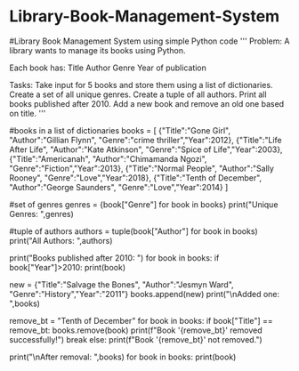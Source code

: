 # Library-Book-Management-System
#Library Book Management System using simple Python code
'''
Problem:
A library wants to manage its books using Python. 

Each book has:
Title
Author
Genre
Year of publication

Tasks:
Take input for 5 books and store them using a list of dictionaries.
Create a set of all unique genres.
Create a tuple of all authors.
Print all books published after 2010.
Add a new book and remove an old one based on title.
'''

#books in a list of dictionaries
books = [
    {"Title":"Gone Girl", "Author":"Gillian Flynn", "Genre":"crime thriller","Year":2012},
    {"Title":"Life After Life", "Author":"Kate Atkinson", "Genre":"Spice of Life","Year":2003},
    {"Title":"Americanah", "Author":"Chimamanda Ngozi", "Genre":"Fiction","Year":2013},
    {"Title":"Normal People", "Author":"Sally Rooney", "Genre":"Love","Year":2018},
    {"Title":"Tenth of December", "Author":"George Saunders", "Genre":"Love","Year":2014}
] 

#set of genres
genres = {book["Genre"] for book in books}
print("Unique Genres: ",genres)

#tuple of authors
authors = tuple(book["Author"] for book in books)
print("All Authors: ",authors)

print("Books published after 2010: ")
for book in books:
    if book["Year"]>2010:
        print(book)

new = {"Title":"Salvage the Bones", "Author":"Jesmyn Ward", "Genre":"History","Year":"2011"}
books.append(new)
print("\nAdded one: ",books)

remove_bt = "Tenth of December"
for book in books:
    if book["Title"] == remove_bt:
        books.remove(book)
        print(f"Book '{remove_bt}' removed successfully!")
        break
    else:
        print(f"Book '{remove_bt}' not removed.")

print("\nAfter removal: ",books)
for book in books:
    print(book)
